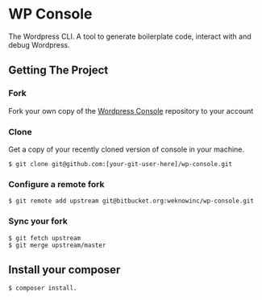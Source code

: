 # WP Console
The Wordpress CLI. A tool to generate boilerplate code, interact with and debug Wordpress.
## Getting The Project

### Fork
Fork your own copy of the [Wordpress Console](https://bitbucket.org/weknowinc/wp-console/fork) repository to your account

### Clone
Get a copy of your recently cloned version of console in your machine.
```
$ git clone git@github.com:[your-git-user-here]/wp-console.git
```

### Configure a remote fork
```
$ git remote add upstream git@bitbucket.org:weknowinc/wp-console.git
```

### Sync your fork
```
$ git fetch upstream
$ git merge upstream/master
```

## Install your composer

```
$ composer install.
```